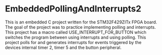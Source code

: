 # EmbeddedPollingAndInterrupts2
This is an embedded C project written for the STM32F429ZITx FPGA board. The goal of the project was to practice implementing polling and interrupts.
This project has a macro called USE_INTERRUPT_FOR_BUTTON which switches the program between using interrupts and using polling. 
This project polls for and generates interrupts for events triggered by the devices internal timer 2, timer 5 and the button peripheral. 
